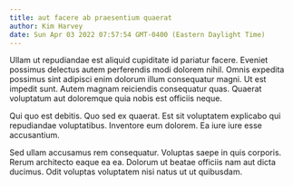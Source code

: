 ```yaml
---
title: aut facere ab praesentium quaerat
author: Kim Harvey
date: Sun Apr 03 2022 07:57:54 GMT-0400 (Eastern Daylight Time)
---
```

Ullam ut repudiandae est aliquid cupiditate id pariatur facere. Eveniet possimus delectus autem perferendis modi dolorem nihil. Omnis expedita possimus sint adipisci enim dolorum illum consequatur magni. Ut est impedit sunt. Autem magnam reiciendis consequatur quas. Quaerat voluptatum aut doloremque quia nobis est officiis neque.

 Qui quo est debitis. Quo sed ex quaerat. Est sit voluptatem explicabo qui repudiandae voluptatibus. Inventore eum dolorem. Ea iure iure esse accusantium.

 Sed ullam accusamus rem consequatur. Voluptas saepe in quis corporis. Rerum architecto eaque ea ea. Dolorum ut beatae officiis nam aut dicta ducimus. Odit voluptas voluptatem nisi natus ut ut quibusdam.
